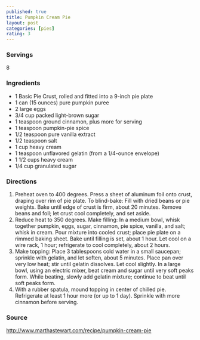 ```yaml
---
published: true
title: Pumpkin Cream Pie
layout: post
categories: [pies]
rating: 3
---
```

### Servings
8

### Ingredients
- 1 Basic Pie Crust, rolled and fitted into a 9-inch pie plate
- 1 can (15 ounces) pure pumpkin puree
- 2 large eggs
- 3/4 cup packed light-brown sugar
- 1 teaspoon ground cinnamon, plus more for serving
- 1 teaspoon pumpkin-pie spice
- 1/2 teaspoon pure vanilla extract
- 1/2 teaspoon salt
- 1 cup heavy cream
- 1 teaspoon unflavored gelatin (from a 1/4-ounce envelope)
- 1 1/2 cups heavy cream
- 1/4 cup granulated sugar



### Directions
1. Preheat oven to 400 degrees. Press a sheet of aluminum foil onto crust, draping over rim of pie plate. To blind-bake: Fill with dried beans or pie weights. Bake until edge of crust is firm, about 20 minutes. Remove beans and foil; let crust cool completely, and set aside.
2. Reduce heat to 350 degrees. Make filling: In a medium bowl, whisk together pumpkin, eggs, sugar, cinnamon, pie spice, vanilla, and salt; whisk in cream. Pour mixture into cooled crust; place pie plate on a rimmed baking sheet. Bake until filling is set, about 1 hour. Let cool on a wire rack, 1 hour; refrigerate to cool completely, about 2 hours.
3. Make topping: Place 3 tablespoons cold water in a small saucepan; sprinkle with gelatin, and let soften, about 5 minutes. Place pan over very low heat; stir until gelatin dissolves. Let cool slightly. In a large bowl, using an electric mixer, beat cream and sugar until very soft peaks form. While beating, slowly add gelatin mixture; continue to beat until soft peaks form.
4. With a rubber spatula, mound topping in center of chilled pie. Refrigerate at least 1 hour more (or up to 1 day). Sprinkle with more cinnamon before serving.

### Source
<a href="http://www.marthastewart.com/recipe/pumpkin-cream-pie" target="new">http://www.marthastewart.com/recipe/pumpkin-cream-pie</a>
